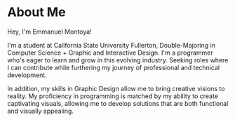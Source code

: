 # About Me

Hey, I'm Emmanuel Montoya! 

I'm a student at California State University Fullerton, Double-Majoring in Computer Science + Graphic and Interactive Design. I'm a programmer who's eager to learn and grow in this evolving industry. Seeking roles where I can contribute while furthering my journey of professional and technical development.

In addition, my skills in Graphic Design allow me to bring creative visions to reality. My proficiency in programming is matched by my ability to create captivating visuals, allowing me to develop solutions that are both functional and visually appealing.
